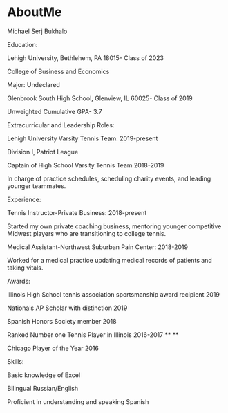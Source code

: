 # AboutMe
Michael Serj Bukhalo


Education:

Lehigh University, Bethlehem, PA 18015- Class of 2023

College of Business and Economics

Major: Undeclared

Glenbrook South High School, Glenview, IL 60025- Class of 2019

Unweighted Cumulative GPA- 3.7

Extracurricular and Leadership Roles:

Lehigh University Varsity Tennis Team: 2019-present

Division I, Patriot League

Captain of High School Varsity Tennis Team 2018-2019

In charge of practice schedules, scheduling charity events, and leading younger teammates.

Experience:

Tennis Instructor-Private Business: 2018-present

Started my own private coaching business, mentoring younger competitive Midwest players who are transitioning to college tennis.

Medical Assistant-Northwest Suburban Pain Center: 2018-2019

Worked for a medical practice updating medical records of patients and taking vitals.

Awards:

Illinois High School tennis association sportsmanship award recipient 2019

Nationals AP Scholar with distinction 2019

Spanish Honors Society member 2018

Ranked Number one Tennis Player in Illinois 2016-2017 ** **

Chicago Player of the Year 2016

Skills:

Basic knowledge of Excel

Bilingual Russian/English

Proficient in understanding and speaking Spanish